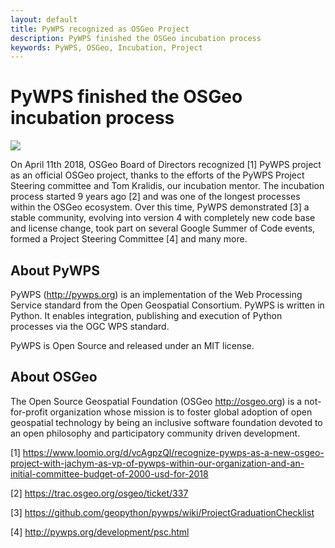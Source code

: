 ```yaml
---
layout: default
title: PyWPS recognized as OSGeo Project
description: PyWPS finished the OSGeo incubation process
keywords: PyWPS, OSGeo, Incubation, Project
---
```


# PyWPS finished the OSGeo incubation process

![](https://raw.githubusercontent.com/OSGeo/osgeo/master/incubation/project/OSGeo_project.png)

On April 11th 2018, OSGeo Board of Directors recognized [1] PyWPS project as an
official OSGeo project, thanks to the efforts of the PyWPS Project Steering
committee and Tom Kralidis, our incubation mentor. The incubation process
started 9 years ago [2] and was one of the longest processes within the OSGeo
ecosystem. Over this time, PyWPS demonstrated [3] a stable community, evolving
into version 4 with completely new code base and license change, took part on
several Google Summer of Code events, formed a Project Steering Committee [4]
and many more.

## About PyWPS
PyWPS (http://pywps.org) is an implementation of the Web Processing Service
standard from the Open Geospatial Consortium. PyWPS is written in Python. It
enables integration, publishing and execution of Python processes via the OGC
WPS standard.

PyWPS is Open Source and released under an MIT license.

## About OSGeo
The Open Source Geospatial Foundation (OSGeo http://osgeo.org) is a
not-for-profit organization whose mission is to foster global adoption of open
geospatial technology by being an inclusive software foundation devoted to an
open philosophy and participatory community driven development.

[1] https://www.loomio.org/d/vcAgpzQl/recognize-pywps-as-a-new-osgeo-project-with-jachym-as-vp-of-pywps-within-our-organization-and-an-initial-committee-budget-of-2000-usd-for-2018

[2] https://trac.osgeo.org/osgeo/ticket/337

[3] https://github.com/geopython/pywps/wiki/ProjectGraduationChecklist

[4] http://pywps.org/development/psc.html
